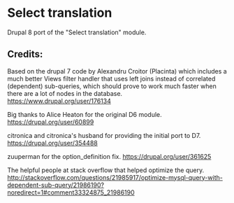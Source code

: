 Select translation
==================

Drupal 8 port of the "Select translation" module.

Credits:
--------
Based on the drupal 7 code by Alexandru Croitor (Placinta) which includes a much
better Views filter handler that uses left joins instead of correlated
(dependent) sub-queries, which should prove to work much faster when there are
a lot of nodes in the database.
https://www.drupal.org/user/176134

Big thanks to Alice Heaton for the original D6 module.
https://drupal.org/user/60899

citronica and citronica's husband for providing the initial port to D7.
https://drupal.org/user/354488

zuuperman for the option_definition fix.
https://drupal.org/user/361625

The helpful people at stack overflow that helped optimize the query.
http://stackoverflow.com/questions/21985917/optimize-mysql-query-with-dependent-sub-query/21986190?noredirect=1#comment33324875_21986190
